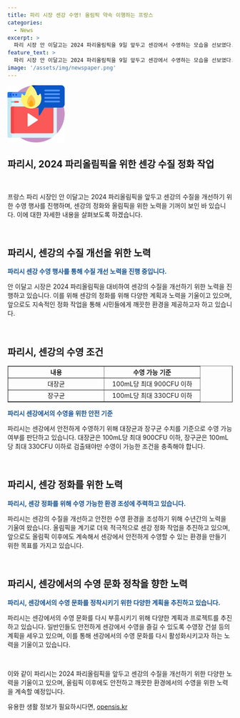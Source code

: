 ```yaml
---
title: 파리 시장 센강 수영! 올림픽 약속 이행하는 프랑스
categories:
  - News
excerpt: >
  파리 시장 안 이달고는 2024 파리올림픽을 9일 앞두고 센강에서 수영하는 모습을 선보였다. 그는 센강을 정화하기 위해 노력해온 결과를 자랑스럽게 전했으며, 올림픽 후에도 센강에서 수영할 수 있는 환경을 만들기 위해 약속했다. 파리시는 내년부터 센강 4곳에 일반인용 수영장을 만드는 계획이며, 센강 정화 작업은 올림픽을 계기로 더욱 가속화되고 있다. 다양한 부정적인 역사적 사건들에도 불구하고 센강 정화 작업은 촉진되고 있으며, 최근 수질이 개선되어 수영 가능 수준에 도달했다.
feature_text: >
  파리 시장 안 이달고는 2024 파리올림픽을 9일 앞두고 센강에서 수영하는 모습을 선보였다. 그는 센강을 정화하기 위해 노력해온 결과를 자랑스럽게 전했으며, 올림픽 후에도 센강에서 수영할 수 있는 환경을 만들기 위해 약속했다. 파리시는 내년부터 센강 4곳에 일반인용 수영장을 만드는 계획이며, 센강 정화 작업은 올림픽을 계기로 더욱 가속화되고 있다. 다양한 부정적인 역사적 사건들에도 불구하고 센강 정화 작업은 촉진되고 있으며, 최근 수질이 개선되어 수영 가능 수준에 도달했다.
image: '/assets/img/newspaper.png'
---
```


<p><img src="/assets/img/news.png" alt="rentncar 속보" /></p>

<h2>파리시, 2024 파리올림픽을 위한 센강 수질 정화 작업</h2>

<p data-ke-size="size16">&nbsp;</p>

<p>프랑스 파리 시장인 안 이달고는 2024 파리올림픽을 앞두고 센강의 수질을 개선하기 위한 수영 행사를 진행하며, 센강의 정화와 올림픽을 위한 노력을 기꺼이 보인 바 있습니다. 이에 대한 자세한 내용을 살펴보도록 하겠습니다.</p>

<p data-ke-size="size16">&nbsp;</p>

<h2 data-ke-size="size26">파리시, 센강의 수질 개선을 위한 노력</h2>

<p><b><span style="color: #1a5490;">파리시 센강 수영 행사를 통해 수질 개선 노력을 진행 중입니다.</span></b></p>

<p>안 이달고 시장은 2024 파리올림픽을 대비하여 센강의 수질을 개선하기 위한 노력을 진행하고 있습니다. 이를 위해 센강의 정화를 위해 다양한 계획과 노력을 기울이고 있으며, 앞으로도 지속적인 정화 작업을 통해 시민들에게 깨끗한 환경을 제공하고자 하고 있습니다.</p>

<p data-ke-size="size16">&nbsp;</p>

<h2 data-ke-size="size26">파리시, 센강의 수영 조건</h2>

<table style="width: 100%;" border="1">
<tbody>
<tr>
<td style="text-align: center; width: 200px; height: 17px;"><b>내용</b></td>
<td style="text-align: center; width: 200px; height: 17px;"><b>수영 가능 기준</b></td>
</tr>
<tr>
<td style="text-align: center; width: 200px; height: 17px;">대장균</td>
<td style="text-align: center; width: 200px; height: 17px;">100mL당 최대 900CFU 이하</td>
</tr>
<tr>
<td style="text-align: center; width: 200px; height: 17px;">장구균</td>
<td style="text-align: center; width: 200px; height: 17px;">100mL당 최대 330CFU 이하</td>
</tr>
</tbody>
</table>

<p><b><span style="color: #1a5490;">파리시 센강에서의 수영을 위한 안전 기준</span></b></p>

<p>파리시는 센강에서 안전하게 수영하기 위해 대장균과 장구균 수치를 기준으로 수영 가능 여부를 판단하고 있습니다. 대장균은 100mL당 최대 900CFU 이하, 장구균은 100mL당 최대 330CFU 이하로 검출돼야만 수영이 가능한 조건을 충족해야 합니다.</p>

<p data-ke-size="size16">&nbsp;</p>

<h2 data-ke-size="size26">파리시, 센강 정화를 위한 노력</h2>

<p><b><span style="color: #1a5490;">파리시, 센강 정화를 위해 수영 가능한 환경 조성에 주력하고 있습니다.</span></b></p>

<p>파리시는 센강의 수질을 개선하고 안전한 수영 환경을 조성하기 위해 수년간의 노력을 기울여 왔습니다. 올림픽을 계기로 더욱 적극적으로 센강 정화 작업을 추진하고 있으며, 앞으로도 올림픽 이후에도 계속해서 센강에서 안전하게 수영할 수 있는 환경을 만들기 위한 목표를 가지고 있습니다.</p>

<p data-ke-size="size16">&nbsp;</p>

<h2 data-ke-size="size26">파리시, 센강에서의 수영 문화 정착을 향한 노력</h2>

<p><b><span style="color: #1a5490;">파리시, 센강에서의 수영 문화를 정착시키기 위한 다양한 계획을 추진하고 있습니다.</span></b></p>

<p>파리시는 센강에서의 수영 문화를 다시 부흥시키기 위해 다양한 계획과 프로젝트를 추진하고 있습니다. 일반인들도 안전하게 센강에서 수영을 즐길 수 있도록 수영장 건설 등의 계획을 세우고 있으며, 이를 통해 센강에서의 수영 문화를 다시 활성화시키고자 하는 노력을 기울이고 있습니다.</p>

<p data-ke-size="size16">&nbsp;</p>

<p>이와 같이 파리시는 2024 파리올림픽을 앞두고 센강의 수질을 개선하기 위한 다양한 노력을 기울이고 있으며, 올림픽 이후에도 안전하고 깨끗한 환경에서의 수영을 위한 노력을 계속할 예정입니다.</p>
유용한 생활 정보가 필요하시다면, <a href="https://opensis.kr" rel="dofollow">opensis.kr</a>


